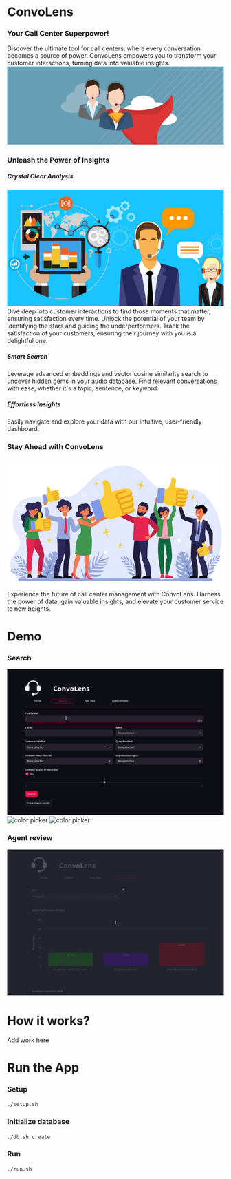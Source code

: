 # ConvoLens

### Your Call Center Superpower!
Discover the ultimate tool for call centers, where every conversation becomes a source of power. ConvoLens empowers you to transform your customer interactions, turning data into valuable insights.
<img src="app/ui/superhero_agent.png" alt="color picker" />

### Unleash the Power of Insights

##### Crystal Clear Analysis
<img src="app/ui/analysis.jpg" alt="color picker" />
Dive deep into customer interactions to find those moments that matter, ensuring satisfaction every time. Unlock the potential of your team by identifying the stars and guiding the underperformers. Track the satisfaction of your customers, ensuring their journey with you is a delightful one.

##### Smart Search
Leverage advanced embeddings and vector cosine similarity search to uncover hidden gems in your audio database. Find relevant conversations with ease, whether it's a topic, sentence, or keyword.

##### Effortless Insights
Easily navigate and explore your data with our intuitive, user-friendly dashboard.

### Stay Ahead with ConvoLens
<img src="app/ui/happy_customer.png" alt="color picker" />
Experience the future of call center management with ConvoLens. Harness the power of data, gain valuable insights, and elevate your customer service to new heights.

# Demo

### Search

<img src="app/ui/demo/search_example_1.gif" alt="color picker" />
<img src="app/ui/demo/search_example_2.gif" alt="color picker" />
<img src="app/ui/demo/search_example_3.gif" alt="color picker" />

### Agent review

<img src="app/ui/demo/agent_review.gif" alt="color picker" />

# How it works?

Add work here

# Run the App

### Setup

```
./setup.sh
```

### Initialize database

```
./db.sh create
```

### Run

```
./run.sh
```
